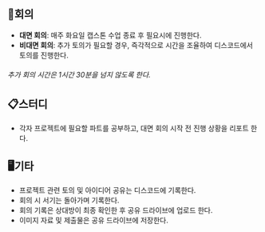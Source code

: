 ## 📝회의
- **대면 회의**: 매주 화요일 캡스톤 수업 종료 후 필요시에 진행한다.
- **비대면 회의**: 추가 토의가 필요할 경우, 즉각적으로 시간을 조율하여 디스코드에서 토의를 진행한다.
###### 추가 회의 시간은 1시간 30분을 넘지 않도록 한다.

## 📋스터디
- 각자 프로젝트에 필요할 파트를 공부하고, 대면 회의 시작 전 진행 상황을 리포트 한다.

## 🖥️기타
- 프로젝트 관련 토의 및 아이디어 공유는 디스코드에 기록한다.
- 회의 시 서기는 돌아가며 기록한다.
- 회의 기록은 상대방이 최종 확인한 후 공유 드라이브에 업로드 한다.
- 이미지 자료 및 제출물은 공유 드라이브에 저장한다.
